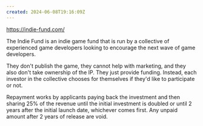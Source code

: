 ```yaml
---
created: 2024-06-08T19:16:09Z
---
```


https://indie-fund.com/

The Indie Fund is an indie game fund that is run by a collective of experienced game developers looking to encourage the next wave of game developers.

They don't publish the game, they cannot help with marketing, and they also don't take ownership of the IP. They just provide funding. Instead, each investor in the collective chooses for themselves if they'd like to participate or not.

Repayment works by applicants paying back the investment and then sharing 25% of the revenue until the initial investment is doubled or until 2 years after the initial launch date, whichever comes first. Any unpaid amount after 2 years of release are void.
